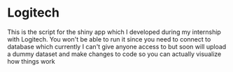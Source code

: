 # Logitech
This is the script for the shiny app which I developed during my internship with Logitech.
You won't be able to run it since you need to connect to database which currently I can't give anyone access to but soon will upload a dummy dataset and make changes to code so you can actually visualize how things work

